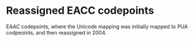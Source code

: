 # Reassigned EACC codepoints

EAAC codepoints, where the Unicode mapping was initially mapped to PUA codpeoints, and then reassigned in 2004.

